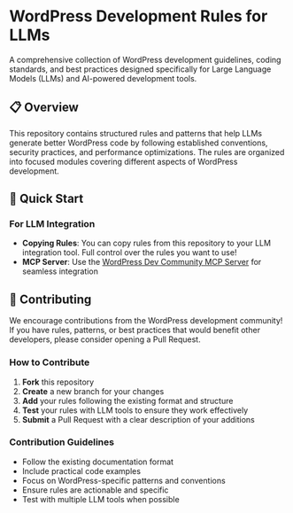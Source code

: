 # WordPress Development Rules for LLMs

A comprehensive collection of WordPress development guidelines, coding standards, and best practices designed specifically for Large Language Models (LLMs) and AI-powered development tools.

## 📋 Overview

This repository contains structured rules and patterns that help LLMs generate better WordPress code by following established conventions, security practices, and performance optimizations. The rules are organized into focused modules covering different aspects of WordPress development.

## 🚀 Quick Start

### For LLM Integration

* **Copying Rules**: You can copy rules from this repository to your LLM integration tool. Full control over the rules you want to use!
* **MCP Server**: Use the [WordPress Dev Community MCP Server](https://github.com/Citation-Media/wordpress-dev-community-mcp-server) for seamless integration

## 🤝 Contributing

We encourage contributions from the WordPress development community! If you have rules, patterns, or best practices that would benefit other developers, please consider opening a Pull Request.

### How to Contribute

1. **Fork** this repository
2. **Create** a new branch for your changes
3. **Add** your rules following the existing format and structure
4. **Test** your rules with LLM tools to ensure they work effectively
5. **Submit** a Pull Request with a clear description of your additions

### Contribution Guidelines

- Follow the existing documentation format
- Include practical code examples
- Focus on WordPress-specific patterns and conventions
- Ensure rules are actionable and specific
- Test with multiple LLM tools when possible